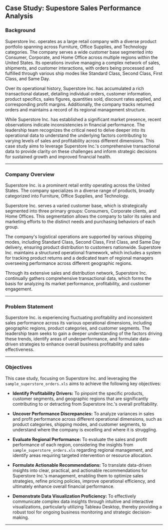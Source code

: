 <h2>Case Study: Supestore Sales Performance Analysis</h2>


<h3>Background</h3>

Superstore Inc. operates as a large retail company with a diverse product portfolio spanning across Furniture, Office Supplies, and Technology categories. The company serves a wide customer base segmented into Consumer, Corporate, and Home Office across multiple regions within the United States. Its operations involve managing a complex network of sales, shipments, and customer interactions, with orders being processed and fulfilled through various ship modes like Standard Class, Second Class, First Class, and Same Day.

Over its operational history, Superstore Inc. has accumulated a rich transactional dataset, detailing individual orders, customer information, product specifics, sales figures, quantities sold, discount rates applied, and corresponding profit margins. Additionally, the company tracks returned orders and maintains a record of its regional management structure.

While Superstore Inc. has established a significant market presence, recent observations indicate inconsistencies in financial performance. The leadership team recognizes the critical need to delve deeper into its operational data to understand the underlying factors contributing to varying levels of sales and profitability across different dimensions. This case study aims to leverage Superstore Inc.'s comprehensive transactional data to provide clarity on these challenges and inform strategic decisions for sustained growth and improved financial health.

---

<h3>Company Overview</h3>

Superstore Inc. is a prominent retail entity operating across the United States. The company specializes in a diverse range of products, broadly categorized into Furniture, Office Supplies, and Technology.

Superstore Inc. serves a varied customer base, which is strategically segmented into three primary groups: Consumers, Corporate clients, and Home Offices. This segmentation allows the company to tailor its sales and marketing efforts to the distinct needs and purchasing behaviors of each group.

The company's logistical operations are supported by various shipping modes, including Standard Class, Second Class, First Class, and Same Day delivery, ensuring product distribution to customers nationwide. Superstore Inc. maintains a structured operational framework, which includes a system for tracking product returns and a dedicated team of regional managers overseeing performance across different geographic regions.

Through its extensive sales and distribution network, Superstore Inc. continually gathers comprehensive transactional data, which forms the basis for analyzing its market performance, profitability, and customer engagement.

---

<h3>Problem Statement</h3>

Superstore Inc. is experiencing fluctuating profitability and inconsistent sales performance across its various operational dimensions, including geographic regions, product categories, and customer segments. The leadership team seeks to gain a deeper understanding of the factors driving these trends, identify areas of underperformance, and formulate data-driven strategies to enhance overall business profitability and sales effectiveness.

---

<h3>Objectives</h3>

This case study, focusing on Superstore Inc. and leveraging the `sample_superstore_orders.xls` aims to achieve the following key objectives:

- <b>Identify Profitability Drivers:</b> To pinpoint the specific products, customer segments, and geographic regions that are significantly contributing to or detracting from Superstore Inc.'s overall profitability.

- <b>Uncover Performance Discrepancies:</b> To analyze variances in sales and profit performance across different operational dimensions, such as product categories, shipping modes, and customer segments, to understand where the company is excelling and where it is struggling.

- <b>Evaluate Regional Performance:</b> To evaluate the sales and profit performance of each region, considering the insights from `sample_superstore_orders.xls` regarding regional management, and identify areas requiring targeted intervention or resource allocation.

- <b>Formulate Actionable Recommendations:</b> To translate data-driven insights into clear, practical, and actionable recommendations for Superstore Inc.'s management, enabling them to optimize sales strategies, refine pricing policies, improve operational efficiency, and ultimately enhance overall financial performance.

- <b>Demonstrate Data Visualization Proficiency:</b> To effectively communicate complex data insights through intuitive and interactive visualizations, particularly utilizing Tableau Desktop, thereby providing a robust tool for ongoing business monitoring and strategic decision-making.

---

